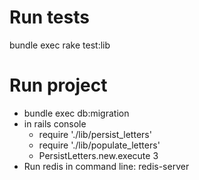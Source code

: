 # Run tests
bundle exec rake test:lib

# Run project
- bundle exec db:migration
- in rails console
  - require './lib/persist_letters'
  - require './lib/populate_letters'
  - PersistLetters.new.execute 3
- Run redis in command line: redis-server